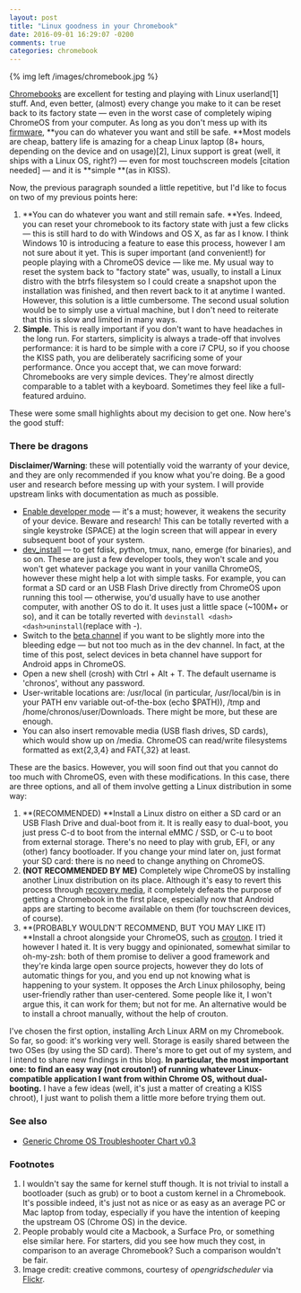 ```yaml
---
layout: post
title: "Linux goodness in your Chromebook"
date: 2016-09-01 16:29:07 -0200
comments: true
categories: chromebook
---
```


{% img left /images/chromebook.jpg %}

[Chromebooks](https://www.google.com.br/chromebook/) are excellent for testing
and playing with Linux userland[1] stuff. And, even better, (almost) every
change you make to it can be reset back to its factory state — even in the worst
case of completely wiping ChromeOS from your computer. As long as you don't mess
up with its [firmware](https://en.wikipedia.org/wiki/Firmware), **you can do
whatever you want and still be safe. **Most models are cheap, battery life is
amazing for a cheap Linux laptop (8+ hours, depending on the device and on
usage)[2], Linux support is great (well, it ships with a Linux OS, right?) —
even for most touchscreen models [citation needed] — and it is **simple **(as in
KISS).

<!--more-->

Now, the previous paragraph sounded a little repetitive, but I'd like to focus
on two of my previous points here:

1.  **You can do whatever you want and still remain safe. **Yes. Indeed, you can
reset your chromebook to its factory state with just a few clicks — this is
still hard to do with Windows and OS X, as far as I know. I think Windows 10 is
introducing a feature to ease this process, however I am not sure about it yet.
This is super important (and convenient!) for people playing with a ChromeOS
device — like me. My usual way to reset the system back to "factory state" was,
usually, to install a Linux distro with the btrfs filesystem so I could create a
snapshot upon the installation was finished, and then revert back to it at
anytime I wanted. However, this solution is a little cumbersome. The second
usual solution would be to simply use a virtual machine, but I don't need to
reiterate that this is slow and limited in many ways.
1.  **Simple**. This is really important if you don't want to have headaches in the
long run. For starters, simplicity is always a trade-off that involves
performance: it is hard to be simple with a core i7 CPU, so if you choose the
KISS path, you are deliberately sacrificing some of your performance. Once you
accept that, we can move forward: Chromebooks are very simple devices. They're
almost directly comparable to a tablet with a keyboard. Sometimes they feel like
a full-featured arduino.

These were some small highlights about my decision to get one. Now here's the
good stuff:

### There be dragons

**Disclaimer/Warning**: these will potentially void the warranty of your device,
and they are only recommended if you know what you're doing. Be a good user and
research before messing up with your system. I will provide upstream links with
documentation as much as possible.

* [Enable developer mode](https://www.chromium.org/chromium-os/poking-around-your-chrome-os-device)
— it's a must; however, it weakens the security of your device. Beware and
research! This can be totally reverted with a single keystroke (SPACE) at the
login screen that will appear in every subsequent boot of your system.
* [dev_install](https://www.chromium.org/chromium-os/how-tos-and-troubleshooting/install-software-on-base-images)
— to get fdisk, python, tmux, nano, emerge (for binaries), and so on. These are
just a few developer tools, they won't scale and you won't get whatever package
you want in your vanilla ChromeOS, however these might help a lot with simple
tasks. For example, you can format a SD card or an USB Flash Drive directly from
ChromeOS upon running this tool — otherwise, you'd usually have to use another
computer, with another OS to do it. It uses just a little space (~100M+ or so),
and it can be totally reverted with `devinstall <dash><dash>uninstall`(replace
<dash> with -).
* Switch to the [beta
channel](https://support.google.com/chromebook/answer/1086915?hl=en) if you want
to be slightly more into the bleeding edge — but not too much as in the dev
channel. In fact, at the time of this post, select devices in beta channel have
support for Android apps in ChromeOS.
* Open a new shell (crosh) with Ctrl + Alt + T. The default username is 'chronos',
without any password.
* User-writable locations are: /usr/local (in particular, /usr/local/bin is in
your PATH env variable out-of-the-box (echo $PATH)), /tmp and
/home/chronos/user/Downloads. There might be more, but these are enough.
* You can also insert removable media (USB flash drives, SD cards), which would
show up on /media. ChromeOS can read/write filesystems formatted as ext{2,3,4}
and FAT{,32} at least.

These are the basics. However, you will soon find out that you cannot do too
much with ChromeOS, even with these modifications. In this case, there are three
options, and all of them involve getting a Linux distribution in some way:

1.  **(RECOMMENDED) **Install a Linux distro on either a SD card or an USB Flash
Drive and dual-boot from it. It is really easy to dual-boot, you just press C-d
to boot from the internal eMMC / SSD, or C-u to boot from external storage.
There's no need to play with grub, EFI, or any (other) fancy bootloader. If you
change your mind later on, just format your SD card: there is no need to change
anything on ChromeOS.
1.  **(NOT RECOMMENDED BY ME)** Completely wipe ChromeOS by installing another Linux
distribution on its place. Although it's easy to revert this process through
[recovery media](https://support.google.com/chromebook/answer/1080595), it
completely defeats the purpose of getting a Chromebook in the first place,
especially now that Android apps are starting to become available on them (for
touchscreen devices, of course).
1.  **(PROBABLY WOULDN'T RECOMMEND, BUT YOU MAY LIKE IT) **Install a chroot
alongside your ChromeOS, such as
[crouton](https://github.com/dnschneid/crouton). I tried it however I hated it.
It is very buggy and opinionated, somewhat similar to oh-my-zsh: both of them
promise to deliver a good framework and they're kinda large open source
projects, however they do lots of automatic things for you, and you end up not
knowing what is happening to your system. It opposes the Arch Linux philosophy,
being user-friendly rather than user-centered. Some people like it, I won't
argue this, it can work for them; but not for me. An alternative would be to
install a chroot manually, without the help of crouton.

I've chosen the first option, installing Arch Linux ARM on my Chromebook. So
far, so good: it's working very well. Storage is easily shared between the two
OSes (by using the SD card). There's more to get out of my system, and I intend
to share new findings in this blog. **In particular, the most important one: to
find an easy way (not crouton!) of running whatever Linux-compatible application
I want from within Chrome OS, without dual-booting.** I have a few ideas (well,
it's just a matter of creating a KISS chroot), I just want to polish them a
little more before trying them out.

### See also

* [Generic Chrome OS Troubleshooter Chart v0.3](https://imgur.com/BrVVyNi)

### Footnotes

1.  I wouldn't say the same for kernel stuff though. It is not trivial to install a
bootloader (such as grub) or to boot a custom kernel in a Chromebook. It's
possible indeed, it's just not as nice or as easy as an average PC or Mac laptop
from today, especially if you have the intention of keeping the upstream OS
(Chrome OS) in the device.
1.  People probably would cite a Macbook, a Surface Pro, or something else similar
here. For starters, did you see how much they cost, in comparison to an average
Chromebook? Such a comparison wouldn't be fair.
1. Image credit: creative commons, courtesy of *opengridscheduler* via [Flickr](https://www.flickr.com/photos/opengridscheduler/21313849728/in/photolist-ytr3XJ-ehSbwB-acVYHq-cQxEhb-dU7Lkz-sj35GG-m9vg8J-e45L7f-abTY7w-cQxE7Q-dGRKmK-bWTH6S-bWTHTU-bkj6QU-bkj72q-bWTGXf-bWTHF7-bWTHfh-bWTHrN-bWTGPS-ofQ9tP-nYCqfX-nYC6e1-nYC91y-nYDjdH-ofW7oC-ohTcmg-bmyk8m-bkj6ib-og7GGZ-dCgBFo-og7AAR-ohTgN2-ayBYix-og7FST-ofQ654-ohTfcg-ofQ6KT-ai4cVq-ofQ6HD-og4UGU-DLJPsB-bkj6DN-bkj6xW-og7EpT-bkj7hJ-bye1YP-bye1De-achJVz-bztc6X).

